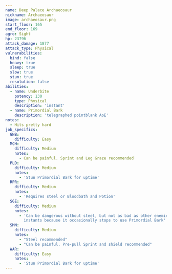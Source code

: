 ```yaml
---
name: Deep Palace Archaeosaur
nickname: Archaeosaur
image: archaeosaur.png
start_floor: 165
end_floor: 169
agro: Sight
hp: 23796
attack_damage: 1877
attack_type: Physical
vulnerabilities:
  bind: false
  heavy: true
  sleep: true
  slow: true
  stun: true
  resolution: false
abilities:
  - name: Underbite
    potency: 130
    type: Physical
    description: 'instant'
  - name: Primordial Bark
    description: 'telegraphed pointblank AoE'
notes:
  - Hits pretty hard
job_specifics:
  GNB:
    difficulty: Easy
  MCH:
    difficulty: Medium
    notes:
      - Can be painful. Sprint and Leg Graze recommended
  PLD:
    difficulty: Medium
    notes:
      - 'Stun Primordial Bark for uptime'
  RPR:
    difficulty: Medium
    notes:
      - 'Requires steel or Bloodbath and Potion'
  SGE:
    difficulty: Medium
    notes:
      - 'Can be dangerous without steel, but not as bad as other enemies with
        instants because it occasionally stops to use Primordial Bark'
  SMN:
    difficulty: Medium
    notes:
      - "Steel recommended"
      - "Can be painful. Pre-pull Sprint and shield recommended"
  WAR:
    difficulty: Easy
    notes:
      - 'Stun Primordial Bark for uptime'
---
```

